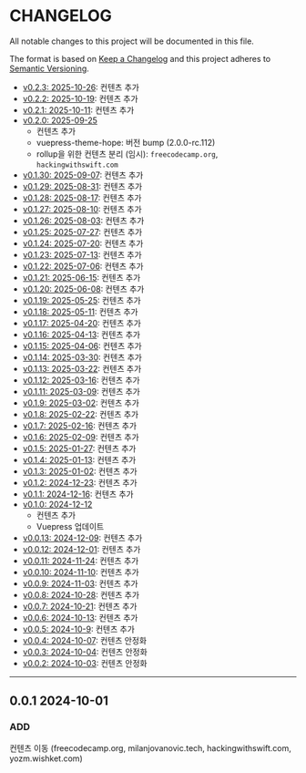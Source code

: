 # CHANGELOG

All notable changes to this project will be documented in this file.

The format is based on [Keep a Changelog](http://keepachangelog.com)
and this project adheres to [Semantic Versioning](http://semver.org).

- [v0.2.3: 2025-10-26][v0.2.3]: 컨텐츠 추가
- [v0.2.2: 2025-10-19][v0.2.2]: 컨텐츠 추가
- [v0.2.1: 2025-10-11][v0.2.1]: 컨텐츠 추가
- [v0.2.0: 2025-09-25][v0.2.0]
  - 컨텐츠 추가
  - vuepress-theme-hope: 버전 bump (2.0.0-rc.112)
  - rollup을 위한 컨텐츠 분리 (임시): `freecodecamp.org`, `hackingwithswift.com`
- [v0.1.30: 2025-09-07][v0.1.30]: 컨텐츠 추가
- [v0.1.29: 2025-08-31][v0.1.29]: 컨텐츠 추가
- [v0.1.28: 2025-08-17][v0.1.28]: 컨텐츠 추가
- [v0.1.27: 2025-08-10][v0.1.27]: 컨텐츠 추가
- [v0.1.26: 2025-08-03][v0.1.26]: 컨텐츠 추가
- [v0.1.25: 2025-07-27][v0.1.25]: 컨텐츠 추가
- [v0.1.24: 2025-07-20][v0.1.24]: 컨텐츠 추가
- [v0.1.23: 2025-07-13][v0.1.23]: 컨텐츠 추가
- [v0.1.22: 2025-07-06][v0.1.22]: 컨텐츠 추가
- [v0.1.21: 2025-06-15][v0.1.21]: 컨텐츠 추가
- [v0.1.20: 2025-06-08][v0.1.20]: 컨텐츠 추가
- [v0.1.19: 2025-05-25][v0.1.19]: 컨텐츠 추가
- [v0.1.18: 2025-05-11][v0.1.18]: 컨텐츠 추가
- [v0.1.17: 2025-04-20][v0.1.17]: 컨텐츠 추가
- [v0.1.16: 2025-04-13][v0.1.16]: 컨텐츠 추가
- [v0.1.15: 2025-04-06][v0.1.15]: 컨텐츠 추가
- [v0.1.14: 2025-03-30][v0.1.14]: 컨텐츠 추가
- [v0.1.13: 2025-03-22][v0.1.13]: 컨텐츠 추가
- [v0.1.12: 2025-03-16][v0.1.12]: 컨텐츠 추가
- [v0.1.11: 2025-03-09][v0.1.11]: 컨텐츠 추가
- [v0.1.9: 2025-03-02][v0.1.9]: 컨텐츠 추가
- [v0.1.8: 2025-02-22][v0.1.8]: 컨텐츠 추가
- [v0.1.7: 2025-02-16][v0.1.7]: 컨텐츠 추가
- [v0.1.6: 2025-02-09][v0.1.6]: 컨텐츠 추가
- [v0.1.5: 2025-01-27][v0.1.5]: 컨텐츠 추가
- [v0.1.4: 2025-01-13][v0.1.4]: 컨텐츠 추가
- [v0.1.3: 2025-01-02][v0.1.3]: 컨텐츠 추가
- [v0.1.2: 2024-12-23][v0.1.2]: 컨텐츠 추가
- [v0.1.1: 2024-12-16][v0.1.1]: 컨텐츠 추가
- [v0.1.0: 2024-12-12][v0.1.0]
  - 컨텐츠 추가
  - Vuepress 업데이트
- [v0.0.13: 2024-12-09][v0.0.13]: 컨텐츠 추가
- [v0.0.12: 2024-12-01][v0.0.12]: 컨텐츠 추가
- [v0.0.11: 2024-11-24][v0.0.11]: 컨텐츠 추가
- [v0.0.10: 2024-11-10][v0.0.10]: 컨텐츠 추가
- [v0.0.9: 2024-11-03][v0.0.9]: 컨텐츠 추가
- [v0.0.8: 2024-10-28][v0.0.8]: 컨텐츠 추가
- [v0.0.7: 2024-10-21][v0.0.7]: 컨텐츠 추가
- [v0.0.6: 2024-10-13][v0.0.6]: 컨텐츠 추가
- [v0.0.5: 2024-10-9][v0.0.5]: 컨텐츠 추가
- [v0.0.4: 2024-10-07][v0.0.4]: 컨텐츠 안정화
- [v0.0.3: 2024-10-04][v0.0.3]: 컨텐츠 안정화
- [v0.0.2: 2024-10-03][v0.0.2]: 컨텐츠 안정화

---

## 0.0.1 2024-10-01

### ADD

컨텐츠 이동 (freecodecamp.org, milanjovanovic.tech, hackingwithswift.com, yozm.wishket.com)

[v0.0.2]: https://github.com/chanhi2000/bookshelf/compare/v0.0.1...v0.0.2
[v0.0.3]: https://github.com/chanhi2000/bookshelf/compare/v0.0.2...v0.0.3
[v0.0.4]: https://github.com/chanhi2000/bookshelf/compare/v0.0.3...v0.0.4
[v0.0.5]: https://github.com/chanhi2000/bookshelf/compare/v0.0.4...v0.0.5
[v0.0.6]: https://github.com/chanhi2000/bookshelf/compare/v0.0.5...v0.0.6
[v0.0.7]: https://github.com/chanhi2000/bookshelf/compare/v0.0.6...v0.0.7
[v0.0.8]: https://github.com/chanhi2000/bookshelf/compare/v0.0.7...v0.0.8
[v0.0.9]: https://github.com/chanhi2000/bookshelf/compare/v0.0.8...v0.0.9
[v0.0.10]: https://github.com/chanhi2000/bookshelf/compare/v0.0.9...v0.0.10
[v0.0.11]: https://github.com/chanhi2000/bookshelf/compare/v0.0.10...v0.0.11
[v0.0.12]: https://github.com/chanhi2000/bookshelf/compare/v0.0.11...v0.0.12
[v0.0.13]: https://github.com/chanhi2000/bookshelf/compare/v0.0.12...v0.0.13
[v0.1.0]: https://github.com/chanhi2000/bookshelf/compare/v0.0.13...v0.1.0
[v0.1.1]: https://github.com/chanhi2000/bookshelf/compare/v0.1.0...v0.1.1
[v0.1.2]: https://github.com/chanhi2000/bookshelf/compare/v0.1.1...v0.1.2
[v0.1.3]: https://github.com/chanhi2000/bookshelf/compare/v0.1.2...v0.1.3
[v0.1.4]: https://github.com/chanhi2000/bookshelf/compare/v0.1.3...v0.1.4
[v0.1.5]: https://github.com/chanhi2000/bookshelf/compare/v0.1.4...v0.1.5
[v0.1.6]: https://github.com/chanhi2000/bookshelf/compare/v0.1.5...v0.1.6
[v0.1.7]: https://github.com/chanhi2000/bookshelf/compare/v0.1.6...v0.1.7
[v0.1.8]: https://github.com/chanhi2000/bookshelf/compare/v0.1.7...v0.1.8
[v0.1.9]: https://github.com/chanhi2000/bookshelf/compare/v0.1.8...v0.1.9
[v0.1.11]: https://github.com/chanhi2000/bookshelf/compare/v0.1.9...v0.1.11
[v0.1.12]: https://github.com/chanhi2000/bookshelf/compare/v0.1.11...v0.1.12
[v0.1.13]: https://github.com/chanhi2000/bookshelf/compare/v0.1.12...v0.1.13
[v0.1.14]: https://github.com/chanhi2000/bookshelf/compare/v0.1.13...v0.1.14
[v0.1.15]: https://github.com/chanhi2000/bookshelf/compare/v0.1.14...v0.1.15
[v0.1.16]: https://github.com/chanhi2000/bookshelf/compare/v0.1.15...v0.1.16
[v0.1.17]: https://github.com/chanhi2000/bookshelf/compare/v0.1.16...v0.1.17
[v0.1.18]: https://github.com/chanhi2000/bookshelf/compare/v0.1.17...v0.1.18
[v0.1.19]: https://github.com/chanhi2000/bookshelf/compare/v0.1.18...v0.1.19
[v0.1.20]: https://github.com/chanhi2000/bookshelf/compare/v0.1.19...v0.1.20
[v0.1.21]: https://github.com/chanhi2000/bookshelf/compare/v0.1.20...v0.1.21
[v0.1.22]: https://github.com/chanhi2000/bookshelf/compare/v0.1.21...v0.1.22
[v0.1.23]: https://github.com/chanhi2000/bookshelf/compare/v0.1.22...v0.1.23
[v0.1.24]: https://github.com/chanhi2000/bookshelf/compare/v0.1.23...v0.1.24
[v0.1.25]: https://github.com/chanhi2000/bookshelf/compare/v0.1.24...v0.1.25
[v0.1.26]: https://github.com/chanhi2000/bookshelf/compare/v0.1.25...v0.1.26
[v0.1.27]: https://github.com/chanhi2000/bookshelf/compare/v0.1.26...v0.1.27
[v0.1.28]: https://github.com/chanhi2000/bookshelf/compare/v0.1.27...v0.1.28
[v0.1.29]: https://github.com/chanhi2000/bookshelf/compare/v0.1.28...v0.1.29
[v0.1.30]: https://github.com/chanhi2000/bookshelf/compare/v0.1.29...v0.1.30
[v0.2.0]: https://github.com/chanhi2000/bookshelf/compare/v0.1.30...v0.2.0
[v0.2.1]: https://github.com/chanhi2000/bookshelf/compare/v0.2.0...v0.2.1
[v0.2.2]: https://github.com/chanhi2000/bookshelf/compare/v0.2.1...v0.2.2
[v0.2.3]: https://github.com/chanhi2000/bookshelf/compare/v0.2.2...v0.2.3
